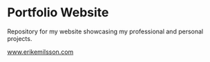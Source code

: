 # Portfolio Website

Repository for my website showcasing my professional and personal projects. 

www.erikemilsson.com
